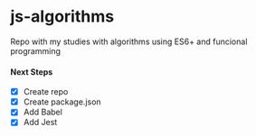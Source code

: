 # js-algorithms
Repo with my studies with algorithms using ES6+ and funcional programming

#### Next Steps

- [X] Create repo
- [X] Create package.json
- [X] Add Babel
- [X] Add Jest
